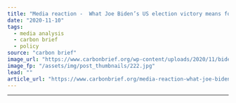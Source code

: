 ```yaml
---
title: "Media reaction -  What Joe Biden’s US election victory means for climate change"
date: "2020-11-10"
tags: 
  - media analysis
  - carbon brief
  - policy
source: "carbon brief"
image_url: "https://www.carbonbrief.org/wp-content/uploads/2020/11/biden-montage-3-583x372.jpg"
image_fp: "/assets/img/post_thumbnails/222.jpg"
lead: ""
article_url: "https://www.carbonbrief.org/media-reaction-what-joe-bidens-us-election-victory-means-for-climate-change"
---
```


---
